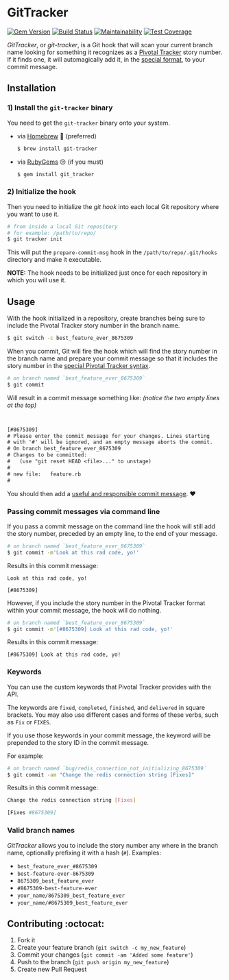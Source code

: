 # GitTracker

[![Gem Version](https://badge.fury.io/rb/git_tracker.svg)](https://badge.fury.io/rb/git_tracker)
[![Build Status](https://travis-ci.org/stevenharman/git_tracker.svg?branch=master)](https://travis-ci.org/stevenharman/git_tracker)
[![Maintainability](https://api.codeclimate.com/v1/badges/de85f5c6634d8e69c69a/maintainability)](https://codeclimate.com/github/stevenharman/git_tracker/maintainability)
[![Test Coverage](https://api.codeclimate.com/v1/badges/de85f5c6634d8e69c69a/test_coverage)](https://codeclimate.com/github/stevenharman/git_tracker/test_coverage)

*GitTracker*, or *git-tracker*, is a Git hook that will scan your current
branch name looking for something it recognizes as a [Pivotal Tracker][pt]
story number. If it finds one, it will automagically add it, in the [special
format][pt-format], to your commit message.

## Installation

### 1) Install the `git-tracker` binary

You need to get the `git-tracker` binary onto your system.

- via [Homebrew][homebrew] :beers: (preferred)

  ```bash
  $ brew install git-tracker
  ```

- via [RubyGems][rubygems] :pensive: (if you must)

  ```bash
  $ gem install git_tracker
  ```

### 2) Initialize the hook

Then you need to initialize the *git hook* into each local Git repository where
you want to use it.

```bash
# from inside a local Git repository
# for example: /path/to/repo/
$ git tracker init
```

This will put the `prepare-commit-msg` hook in the `/path/to/repo/.git/hooks`
directory and make it executable.

**NOTE:** The hook needs to be initialized just once for each repository in
which you will use it.

## Usage

With the hook initialized in a repository, create branches being sure to include
the Pivotal Tracker story number in the branch name.

```bash
$ git switch -c best_feature_ever_8675309
```

When you commit, Git will fire the hook which will find the story number in the
branch name and prepare your commit message so that it includes the story number
in the [special Pivotal Tracker syntax][pt-format].

```bash
# on branch named `best_feature_ever_8675309`
$ git commit
```

Will result in a commit message something like: *(notice the two empty lines at
the top)*

```diff


[#8675309]
# Please enter the commit message for your changes. Lines starting
# with '#' will be ignored, and an empty message aborts the commit.
# On branch best_feature_ever_8675309
# Changes to be committed:
#   (use "git reset HEAD <file>..." to unstage)
#
# new file:   feature.rb
#

```

You should then add a [useful and responsible commit message][tpope]. :heart:

### Passing commit messages via command line

If you pass a commit message on the command line the hook will still add the
story number, preceded by an empty line, to the end of your message.

```bash
# on branch named `best_feature_ever_8675309`
$ git commit -m'Look at this rad code, yo!'
```

Results in this commit message:

```
Look at this rad code, yo!

[#8675309]
```

However, if you include the story number in the Pivotal Tracker format within
your commit message, the hook will do nothing.

```bash
# on branch named `best_feature_ever_8675309`
$ git commit -m'[#8675309] Look at this rad code, yo!'
```

Results in this commit message:


```
[#8675309] Look at this rad code, yo!
```

### Keywords
You can use the custom keywords that Pivotal Tracker provides with the API.

The keywords are `fixed`, `completed`, `finished`, and `delivered` in square
brackets. You may also use different cases and forms of these verbs, such as
`Fix` or `FIXES`.

If you use those keywords in your commit message, the keyword will be prepended
to the story ID in the commit message.

For example:

```bash
# on branch named `bug/redis_connection_not_initializing_8675309`
$ git commit -am "Change the redis connection string [Fixes]"
```

Results in this commit message:

```bash
Change the redis connection string [Fixes]

[Fixes #8675309]
```

### Valid branch names

*GitTracker* allows you to include the story number any where in the branch
name, optionally prefixing it with a hash (`#`). Examples:

  - `best_feature_ever_#8675309`
  - `best-feature-ever-8675309`
  - `8675309_best_feature_ever`
  - `#8675309-best-feature-ever`
  - `your_name/8675309_best_feature_ever`
  - `your_name/#8675309_best_feature_ever`

## Contributing :octocat:

1. Fork it
2. Create your feature branch (`git switch -c my_new_feature`)
3. Commit your changes (`git commit -am 'Added some feature'`)
4. Push to the branch (`git push origin my_new_feature`)
5. Create new Pull Request

[pt]: https://www.pivotaltracker.com/
[pt-format]: https://www.pivotaltracker.com/help/api?version=v3#scm_post_commit_message_syntax
[tpope]: http://tbaggery.com/2008/04/19/a-note-about-git-commit-messages.html
[homebrew]: http://mxcl.github.com/homebrew
[rubygems]: http://rubygems.org/gems/git_tracker
